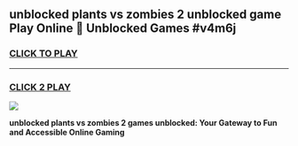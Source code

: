 
## unblocked plants vs zombies 2 unblocked game Play Online 👋 Unblocked Games #v4m6j
<h3>
<a href="https://premium.freeplayer.one?title=unblocked_plants_vs_zombies_2&ref=21F">CLICK TO PLAY</a></h3>
<hr>

<h3>
<a href="https://premium.freeplayer.one?title=unblocked_plants_vs_zombies_2&ref=21F">CLICK 2 PLAY</a>
  
</h3>

<a href="https://premium.freeplayer.one?title=unblocked_plants_vs_zombies_2&ref=21F/"><img src="https://clearcache.store/games.png"></a>


**unblocked plants vs zombies 2 games unblocked: Your Gateway to Fun and Accessible Online Gaming**
